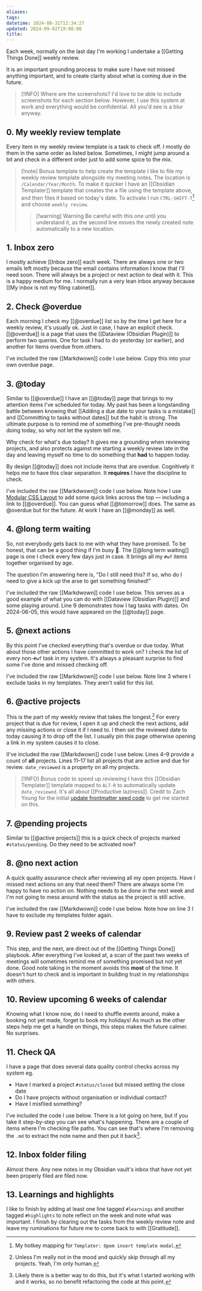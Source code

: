 ```yaml
---
aliases: 
tags: 
datetime: 2024-08-31T12:34:27
updated: 2024-09-02T19:08:00
title:
---
```

Each week, normally on the last day I'm working I undertake a [[Getting Things Done]] weekly review.

It is an important grounding process to make sure I have not missed anything important, and to create clarity about what is coming due in the future.

> [!INFO] Where are the screenshots?
> I'd love to be able to include screenshots for each section below. However, I use this system at work and everything would be confidential. All you'd see is a blur anyway. 

## 0. My weekly review template
Every item in my weekly review template is a task to check off. I mostly do them in the same order as listed below. Sometimes, I might jump around a bit and check in a different order just to add some spice to the mix.
<script src="https://gist.github.com/quantumgardener/92c9297c4aa8ed903cb14398e0c98bab.js"></script>

> [!note] Bonus template to help create the template
> I like to file my weekly review template alongside my meeting notes. The location is `/Calendar/Year/Month`. To make it quicker I have an [[Obsidian Templater]] template that creates the a file using the template above, and then files it based on today's date. To activate I run `CTRL-SHIFT-T`[^3] and choose `weekly review`.
>> [!warning] Warning
>> Be careful with this one until you understand it, as the second line moves the newly created note automatically to a new location.  
>
><script src="https://gist.github.com/quantumgardener/566b69f119ddb82ec7f6c0dabf41def7.js"></script>

## 1. Inbox zero
I mostly achieve [[Inbox zero]] each week. There are always one or two emails left mostly because the email contains information I know that I'll need soon. There will always be a project or next action to deal with it. This is a happy medium for me. I normally run a very lean inbox anyway because [[My inbox is not my filing cabinet]].
## 2. Check @overdue
Each morning I check my [[@overdue]] list so by the time I get here for a weekly review, it's usually ok. Just in case, I have an explicit check. [[@overdue]] is a page that uses the [[Dataview (Obsidian Plugin)]] to perform two queries. One for task I had to do yesterday (or earlier), and another for items overdue from others.

I've included the raw [[Markdwown]] code I use below. Copy this into your own overdue page.
<script src="https://gist.github.com/quantumgardener/eb918c5230214ee57e8999b01635752e.js"></script>
## 3. @today
Similar to [[@overdue]] I have an [[@today]] page that brings to my attention items I've scheduled for today. My past has been a longstanding battle between knowing that [[Adding a due date to your tasks is a mistake]] and  [[Committing to tasks without dates]] but the habit is strong. The ultimate purpose is to remind me of something I've pre-thought needs doing today, so why not let the system tell me.

Why check for what's due today? It gives me a grounding when reviewing projects, and also protects against me starting a weekly review late in the day and leaving myself no time to do something that **had** to happen today.

By design [[@today]] does not include items that are overdue. Cognitively it helps me to have this clear separation. It **requires** I have the discipline to check.

I've included the raw [[Markdwown]] code I use below. Note how I use [Modular CSS Layout](https://efemkay.github.io/obsidian-modular-css-layout/) to add some quick links across the top — including a link to [[@overdue]]. You can guess what [[@tomorrow]] does. The same as @overdue but for the future. At work I have an [[@monday]] as well.
<script src="https://gist.github.com/quantumgardener/091c215a7a43ffc468f466c1b859103c.js"></script>
## 4. @long term waiting
So, not everybody gets back to me with what they have promised. To be honest, that can be a good thing if I'm busy 🤣. The [[@long term waiting]] page is one I check every few days just in case. It brings all my `#wf` items together organised by age.

The question I'm answering here is, "Do I still need this? If so, who do I need to give a kick up the arse to get something finished!"

I've included the raw [[Markdwown]] code I use below. This serves as a good example of what you can do with [[Dataview (Obsidian Plugin)]] and some playing around. Line 9 demonstrates how I tag tasks with dates. On 2024-06-05, this would have appeared on the [[@today]] page.
<script src="https://gist.github.com/quantumgardener/fc77461d0b32e427c550c58a37b17fb4.js"></script>
## 5. @next actions
By this point I've checked everything that's overdue or due today. What about those other actions I have committed to work on? I check the list of every non-`#wf` task in my system. It's always a pleasant surprise to find some I've done and missed checking off.

I've included the raw [[Markdwown]] code I use below. Note line 3 where I exclude tasks in my templates. They aren't valid for this list.
<script src="https://gist.github.com/quantumgardener/c3f728086c936f822fde3bd9d0a29d61.js"></script>
## 6. @active projects
This is the part of my weekly review that takes the longest.[^1] For every project that is due for review, I open it up and check the next actions, add any missing actions or close it if I need to. I then set the reviewed date to today causing it to drop off the list. I usually pin this page otherwise opening a link in my system causes it to close.

II've included the raw [[Markdwown]] code I use below. Lines 4–9 provide a count of **all** projects. Lines 11–17 list all projects that are active and due for review. `date_reviewed` is a property on all my projects.
<script src="https://gist.github.com/quantumgardener/ee10b4e12a370b2283b997f9000592df.js"></script>

> [!INFO] Bonus code to speed up reviewing
> I have this [[Obsidian Templater]] template mapped to `ALT-R` to automatically update `date_reviewed`. It's all about [[Productive laziness]]. Credit to Zach Young for the initial [update frontmatter seed code](https://zachyoung.dev/posts/templater-snippets#update-frontmatter) to get me started on this.
> <script src="https://gist.github.com/quantumgardener/f8336de562266b770e21fea201f07fe0.js"></script>
## 7. @pending projects
Similar to [[@active projects]] this is a quick check of projects marked `#status/pending`. Do they need to be activated now?
## 8. @no next action
A quick quality assurance check after reviewing all my open projects. Have I missed next actions on any that need them? There are always some I'm happy to have no action on. Nothing needs to be done in the next week and I'm not going to mess around with the status as the project is still active.

I've included the raw [[Markdwown]] code I use below. Note how on line 3 I have to exclude my templates folder again.
<script src="https://gist.github.com/quantumgardener/d9231aa3123ae8433fa323ab0c39caf2.js"></script>
## 9. Review past 2 weeks of calendar
This step, and the next, are direct out of the [[Getting Things Done]] playbook. After everything I've looked at, a scan of the past two weeks of meetings will sometimes remind me of something promised but not yet done. Good note taking in the moment avoids this **most** of the time. It doesn't hurt to check and is important in building trust in my relationships with others.
## 10. Review upcoming 6 weeks of calendar
Knowing what I know now, do I need to shuffle events around, make a booking not yet made, forget to book my holidays! As much as the other steps help me get a handle on things, this steps makes the future calmer. No surprises.
## 11. Check QA
I have a page that does several data quality control checks across my system eg.
- Have I marked a project `#status/closed` but missed setting the close date
- Do I have projects without organisation or individual contact?
- Have I misfiled something?

I've included the code I use below. There is a lot going on here, but if you take it step-by-step you can see what's happening. There are a couple of items where I'm checking file paths. You can see that's where I'm removing the `.md` to extract the note name and then put it back[^2]. 
<script src="https://gist.github.com/quantumgardener/2fd2456a75432b74f945a73c26926fa8.js"></script>
## 12. Inbox folder filing
Almost there. Any new notes in my Obsidian vault's inbox that have not yet been properly filed are filed now.
## 13. Learnings and highlights
I like to finish by adding at least one line tagged `#learnings` and another tagged `#highlights` to note reflect on the week and note what was important. I finish by clearing out the tasks from the weekly review note and leave my ruminations for future me to come back to with [[Gratitude]].

[^1]: Unless I'm really not in the mood and quickly skip through all my projects. Yeah, I'm only human.
[^2]: Likely there is a better way to do this, but it's what I started working with and it works, so no benefit refactoring the code at this point.
[^3]: My hotkey mapping for `Templater: Opem insert template modal`.